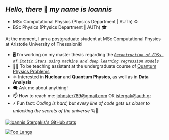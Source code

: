 ## *Hello, there* 👋 *my name is Ioannis*

- MSc Computational Physics (Physics Department | AUTh) ⚙️
- BSc Physics (Physics Department | AUTh) 🎓
  
At the moment, I am a postgraduate student at MSc Computational Physics at Aristotle University of Thessaloniki
- 🖥️ I’m working on my master thesis regarding the [*`Recontruction of EOSs of Exotic Stars using machine and deep learning regression models`*](https://github.com/istergak/MSc-Computational-Physics-AUTH/tree/main/Thesis%20-%20ML%20and%20ANNs%20regression%20models%20for%20Exotic%20Star's%20EOSs)
- 👨‍🏫 To be teaching assistant at the undergraduate course of [Quantum Physics Problems](https://github.com/istergak/Quantum-Physics-Problems)
- ⚛️ Interested in **Nuclear** and **Quantum Physics**, as well as in **Data Analysis**
- 🗨️ Ask me about anything!
- 📫 How to reach me: johnster789@gmail.com OR istergak@auth.gr
- ⚡ Fun fact: *Coding is hard, but every line of code gets us closer to unlocking the secrets of the universe* 🪐🌠

[![Ioannis Stergakis's GitHub stats](https://github-readme-stats.vercel.app/api?username=istergak&show_icons=true&theme=tokyonight)](https://github.com/istergak/github-readme-stats) 

[![Top Langs](https://github-readme-stats.vercel.app/api/top-langs/?username=istergak&layout=pie&show_icons=true&theme=tokyonight)](https://github.com/istergak/github-readme-stats)




<!---
istergak/istergak is a ✨ special ✨ repository because its `README.md` (this file) appears on your GitHub profile.
You can click the Preview link to take a look at your changes.
--->
